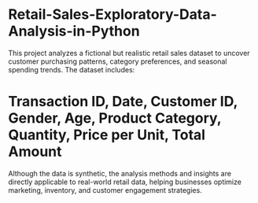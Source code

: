 # Retail-Sales-Exploratory-Data-Analysis-in-Python

This project analyzes a fictional but realistic retail sales dataset to uncover customer purchasing patterns, category preferences, and seasonal spending trends.
The dataset includes:
# Transaction ID, Date, Customer ID, Gender, Age, Product Category, Quantity, Price per Unit, Total Amount

Although the data is synthetic, the analysis methods and insights are directly applicable to real-world retail data, helping businesses optimize marketing, inventory, and customer engagement strategies.
